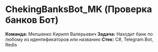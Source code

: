 # ChekingBanksBot_MK (Проверка банков Бот)
**Команда:** Мелшенко Кирилл Валерьевич 
**Задача:** Находит банк по любому из идентификаторов или названию 
**Стек:** C#, Telegram.Bot, Redis
